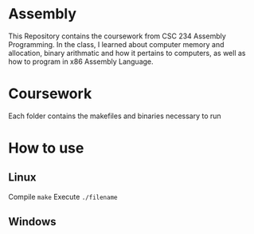 # Assembly
This Repository contains the coursework from CSC 234 Assembly Programming. In the class, I learned about computer memory and allocation, binary arithmatic and how it pertains to computers, as well as how to program in x86 Assembly Language.

# Coursework
Each folder contains the makefiles and binaries necessary to run

# How to use
## Linux
Compile
```make```
Execute
```./filename```

## Windows
